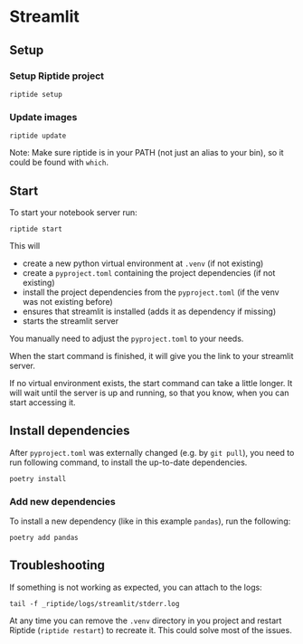 # Streamlit

## Setup

### Setup Riptide project

```shell
riptide setup
```

### Update images

```shell
riptide update
```

Note: Make sure riptide is in your PATH (not just an alias to your bin), so it could be found with `which`.


## Start

To start your notebook server run:

```shell
riptide start
```

This will
- create a new python virtual environment at `.venv` (if not existing)
- create a `pyproject.toml` containing the project dependencies (if not existing)
- install the project dependencies from the `pyproject.toml` (if the venv was not existing before)
- ensures that streamlit is installed (adds it as dependency if missing)
- starts the streamlit server

You manually need to adjust the `pyproject.toml` to your needs.

When the start command is finished, it will give you the link to your streamlit server.

If no virtual environment exists, the start command can take a little longer.
It will wait until the server is up and running, so that you know, when you can start accessing it.

## Install dependencies

After `pyproject.toml` was externally changed (e.g. by `git pull`), you need to run following command,
to install the up-to-date dependencies.

```shell
poetry install
```

### Add new dependencies

To install a new dependency (like in this example `pandas`), run the following:

```shell
poetry add pandas
```

## Troubleshooting

If something is not working as expected, you can attach to the logs:

```shell
tail -f _riptide/logs/streamlit/stderr.log
```

At any time you can remove the `.venv` directory in you project and restart
Riptide (`riptide restart`) to recreate it. This could solve most of the issues.
